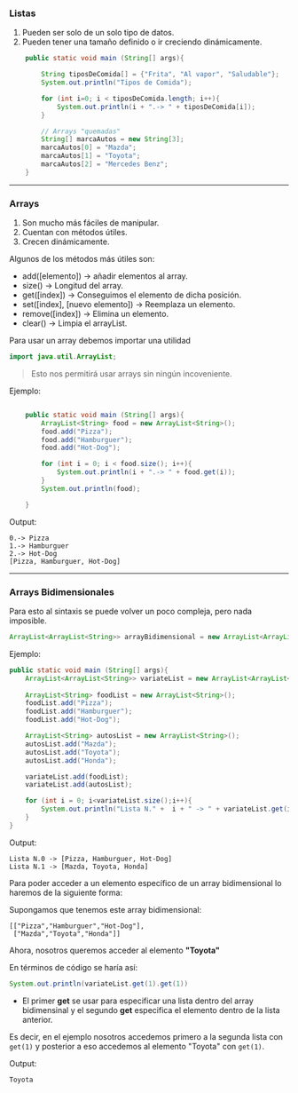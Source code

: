 ### Listas

1. Pueden ser solo de un solo tipo de datos.
2. Pueden tener una tamaño definido o ir creciendo dinámicamente.

``` java
    public static void main (String[] args){

        String tiposDeComida[] = {"Frita", "Al vapor", "Saludable"};
        System.out.println("Tipos de Comida");

        for (int i=0; i < tiposDeComida.length; i++){
            System.out.println(i + ".-> " + tiposDeComida[i]);
        }

        // Arrays "quemadas"
        String[] marcaAutos = new String[3];
        marcaAutos[0] = "Mazda";
        marcaAutos[1] = "Toyota";
        marcaAutos[2] = "Mercedes Benz";  
    }
```

---

### Arrays

1. Son mucho más fáciles de manipular.
2. Cuentan con métodos útiles.
3. Crecen dinámicamente.

Algunos de los métodos más útiles son:

+ add([elemento]) -> añadir elementos al array.
+ size() -> Longitud del array.
+ get([index]) -> Conseguimos el elemento de dicha posición. 
+ set([index], [nuevo elemento]) -> Reemplaza un elemento.
+ remove([index]) -> Elimina un elemento.
+ clear() -> Limpia el arrayList.

Para usar un array debemos importar una utilidad

``` java
import java.util.ArrayList;
```
> Esto nos permitirá usar arrays sin ningún incoveniente.

Ejemplo:
``` java

    public static void main (String[] args){
        ArrayList<String> food = new ArrayList<String>();   
        food.add("Pizza");       
        food.add("Hamburguer");  
        food.add("Hot-Dog");      

        for (int i = 0; i < food.size(); i++){
            System.out.println(i + ".-> " + food.get(i));
        }
        System.out.println(food);

    }
```

Output:

``` 
0.-> Pizza
1.-> Hamburguer
2.-> Hot-Dog
[Pizza, Hamburguer, Hot-Dog]
```

---

### Arrays Bidimensionales

Para esto al sintaxis se puede volver un poco compleja, pero nada imposible.

``` java
ArrayList<ArrayList<String>> arrayBidimensional = new ArrayList<ArrayList<String>>();
```

Ejemplo:
``` java
public static void main (String[] args){
    ArrayList<ArrayList<String>> variateList = new ArrayList<ArrayList<String>>();
        
    ArrayList<String> foodList = new ArrayList<String>();   
    foodList.add("Pizza");       
    foodList.add("Hamburguer");   
    foodList.add("Hot-Dog");

    ArrayList<String> autosList = new ArrayList<String>();   
    autosList.add("Mazda");       
    autosList.add("Toyota");   
    autosList.add("Honda");

    variateList.add(foodList);
    variateList.add(autosList);

    for (int i = 0; i<variateList.size();i++){
        System.out.println("Lista N." +  i + " -> " + variateList.get(i));
    }
}
``` 

Output:
```
Lista N.0 -> [Pizza, Hamburguer, Hot-Dog]
Lista N.1 -> [Mazda, Toyota, Honda]
```

Para poder acceder a un elemento específico de un array bidimensional lo haremos de la siguiente forma:

Supongamos que tenemos este array bidimensional:
```
[["Pizza","Hamburguer","Hot-Dog"],
 ["Mazda","Toyota","Honda"]]
```

Ahora, nosotros queremos acceder al elemento **"Toyota"**


En términos de código se haría así:
``` java
System.out.println(variateList.get(1).get(1))
```

+ El primer **get** se usar para especificar una lista dentro del array bidimensinal y el segundo **get** especifica el elemento dentro de la lista anterior.

Es decir, en el ejemplo nosotros accedemos primero a la segunda lista con `get(1)` y posterior a eso accedemos al elemento "Toyota" con `get(1)`.

Output:
```
Toyota
```